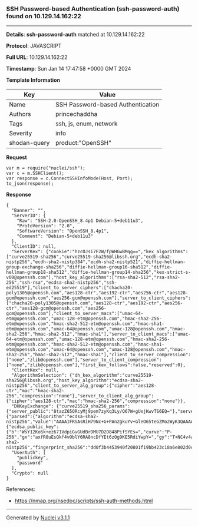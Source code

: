 ### SSH Password-based Authentication (ssh-password-auth) found on 10.129.14.162:22

----
**Details**: **ssh-password-auth** matched at 10.129.14.162:22

**Protocol**: JAVASCRIPT

**Full URL**: 10.129.14.162:22

**Timestamp**: Sun Jan 14 17:47:58 +0000 GMT 2024

**Template Information**

| Key | Value |
| --- | --- |
| Name | SSH Password-based Authentication |
| Authors | princechaddha |
| Tags | ssh, js, enum, network |
| Severity | info |
| shodan-query | product:"OpenSSH" |

**Request**
```http
var m = require("nuclei/ssh");
var c = m.SSHClient();
var response = c.ConnectSSHInfoMode(Host, Port);
to_json(response);
```

**Response**
```http
{
  "Banner": "",
  "ServerID": {
    "Raw": "SSH-2.0-OpenSSH_8.4p1 Debian-5+deb11u3",
    "ProtoVersion": "2.0",
    "SoftwareVersion": "OpenSSH_8.4p1",
    "Comment": "Debian-5+deb11u3"
  },
  "ClientID": null,
  "ServerKex": {"cookie":"hzcOJsi7F2W/fpWHGwBMqg==","kex_algorithms":["curve25519-sha256","curve25519-sha256@libssh.org","ecdh-sha2-nistp256","ecdh-sha2-nistp384","ecdh-sha2-nistp521","diffie-hellman-group-exchange-sha256","diffie-hellman-group16-sha512","diffie-hellman-group18-sha512","diffie-hellman-group14-sha256","kex-strict-s-v00@openssh.com"],"host_key_algorithms":["rsa-sha2-512","rsa-sha2-256","ssh-rsa","ecdsa-sha2-nistp256","ssh-ed25519"],"client_to_server_ciphers":["chacha20-poly1305@openssh.com","aes128-ctr","aes192-ctr","aes256-ctr","aes128-gcm@openssh.com","aes256-gcm@openssh.com"],"server_to_client_ciphers":["chacha20-poly1305@openssh.com","aes128-ctr","aes192-ctr","aes256-ctr","aes128-gcm@openssh.com","aes256-gcm@openssh.com"],"client_to_server_macs":["umac-64-etm@openssh.com","umac-128-etm@openssh.com","hmac-sha2-256-etm@openssh.com","hmac-sha2-512-etm@openssh.com","hmac-sha1-etm@openssh.com","umac-64@openssh.com","umac-128@openssh.com","hmac-sha2-256","hmac-sha2-512","hmac-sha1"],"server_to_client_macs":["umac-64-etm@openssh.com","umac-128-etm@openssh.com","hmac-sha2-256-etm@openssh.com","hmac-sha2-512-etm@openssh.com","hmac-sha1-etm@openssh.com","umac-64@openssh.com","umac-128@openssh.com","hmac-sha2-256","hmac-sha2-512","hmac-sha1"],"client_to_server_compression":["none","zlib@openssh.com"],"server_to_client_compression":["none","zlib@openssh.com"],"first_kex_follows":false,"reserved":0},
  "ClientKex": null,
  "AlgorithmSelection": {"dh_kex_algorithm":"curve25519-sha256@libssh.org","host_key_algorithm":"ecdsa-sha2-nistp256","client_to_server_alg_group":{"cipher":"aes128-ctr","mac":"hmac-sha2-256","compression":"none"},"server_to_client_alg_group":{"cipher":"aes128-ctr","mac":"hmac-sha2-256","compression":"none"}},
  "DHKeyExchange": {"curve25519_sha256_params":{"server_public":"8tazZ65QRcyMj9pem7zyKq3Ly/Q67W+gUxjKwvTS6EQ="},"server_signature":{"parsed":{"algorithm":"ecdsa-sha2-nistp256","value":"AAAAIFRSAsRiH79Nc+G+PAn2gkuYv+GleO65teGZMo2WyK3QAAAAIEqbZreVRQ3pZ90MwrPjeZ/4YTSWnnNBYV4dbpFp91lw"},"raw":"AAAAE2VjZHNhLXNoYTItbmlzdHAyNTYAAABIAAAAIFRSAsRiH79Nc+G+PAn2gkuYv+GleO65teGZMo2WyK3QAAAAIEqbZreVRQ3pZ90MwrPjeZ/4YTSWnnNBYV4dbpFp91lw","h":"ExG/+XQ8UP4lGRYziw13O1zq9YMwOEjUTJNrXCN1cs4="},"server_host_key":{"ecdsa_public_key":{"b":"WsY12Ko6k+ez671VdpiGvGUdBrDMU7D2O848PifSYEs=","curve":"P-256","gx":"axfR8uEsQkf4vOblY6RA8ncDfYEt6zOg9KE5RdiYwpY=","gy":"T+NC4v4af5uO5+tKfA+eFivOM1drMV7Oy7ZAaDe/UfU=","length":256,"n":"/////wAAAAD//////////7zm+q2nF56E87nKwvxjJVE=","p":"/////wAAAAEAAAAAAAAAAAAAAAD///////////////8=","x":"Ft4CuqDh2DFkQVDN3fOmh3VFgZQfol/Pq1xCMexVO9E=","y":"NnUzqx5nc7gK2kUUo1HxbEAH+cPziFjNJc6q7vvpzt4="},"raw":"AAAAE2VjZHNhLXNoYTItbmlzdHAyNTYAAAAIbmlzdHAyNTYAAABBBBbeArqg4dgxZEFQzd3zpod1RYGUH6Jfz6tcQjHsVTvRNnUzqx5nc7gK2kUUo1HxbEAH+cPziFjNJc6q7vvpzt4=","algorithm":"ecdsa-sha2-nistp256","fingerprint_sha256":"dd0f3b4453940f20801f19bb423c18a6e802d0c4acd974308026e49aa5553e9c"}},
  "UserAuth": [
    "publickey",
    "password"
  ],
  "Crypto": null
}
```

References: 
- https://nmap.org/nsedoc/scripts/ssh-auth-methods.html

----

Generated by [Nuclei v3.1.1](https://github.com/projectdiscovery/nuclei)
